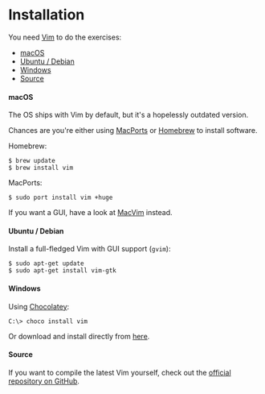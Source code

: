 # Installation

You need [Vim](http://www.vim.org) to do the exercises:

- [macOS](#macos)
- [Ubuntu / Debian](#ubuntu--debian)
- [Windows](#windows)
- [Source](#source)

#### macOS

The OS ships with Vim by default, but it's a hopelessly outdated version.

Chances are you're either using [MacPorts](https://www.macports.org) or
[Homebrew](https://brew.sh) to install software.

Homebrew:

```
$ brew update
$ brew install vim
```

MacPorts:

```
$ sudo port install vim +huge
```

If you want a GUI, have a look at [MacVim](https://macvim-dev.github.io/macvim)
instead.

#### Ubuntu / Debian

Install a full-fledged Vim with GUI support (`gvim`):

```
$ sudo apt-get update
$ sudo apt-get install vim-gtk
```

#### Windows

Using [Chocolatey](https://chocolatey.org):

```
C:\> choco install vim
```

Or download and install directly from [here](http://www.vim.org/download.php#pc).

#### Source

If you want to compile the latest Vim yourself, check out the [official
repository on GitHub](https://github.com/vim/vim).
